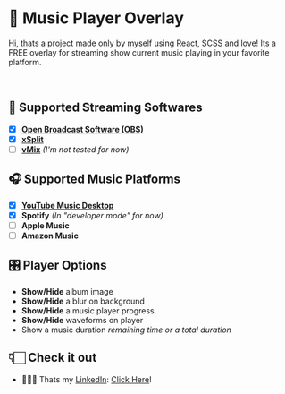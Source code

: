 # 🎵 Music Player Overlay
Hi, thats a project made only by myself using React, SCSS and love!
Its a FREE overlay for streaming show current music playing in your favorite platform.

<img src="https://i.imgur.com/ZmmV4PI.png" alt> <img src="https://i.imgur.com/CEydge8.png" alt> <img src="https://i.imgur.com/pXDIxjj.png" alt>

## 🎥 Supported Streaming Softwares
- [x] **[Open Broadcast Software (OBS)](https://obsproject.com/)**
- [x] **[xSplit](https://www.xsplit.com/)**
- [ ] **[vMix](https://www.vmix.com/)** *(I'm not tested for now)*

## 🎧 Supported Music Platforms
- [x] **[YouTube Music Desktop](https://ytmdesktop.app/)**
- [x] **Spotify** *(In "developer mode" for now)*
- [ ] **Apple Music**
- [ ] **Amazon Music**

## 🎛️ Player Options
- **Show/Hide** album image
- **Show/Hide** a blur on background
- **Show/Hide** a music player progress
- **Show/Hide** waveforms on player
- Show a music duration *remaining time or a total duration*

## 👇🏻 Check it out
- 🧑🏻‍💼 Thats my [LinkedIn](https://www.linkedin.com/in/clovis-junior-/): [Click Here](https://www.linkedin.com/in/clovis-junior-/)!
